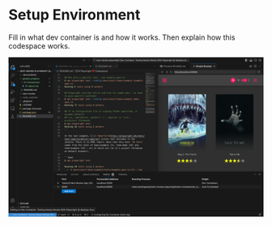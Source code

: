 # Setup Environment

Fill in what dev container is and how it works. Then explain how this codespace works.

![](./../assets/01-Movies-DockerDesktop.png)